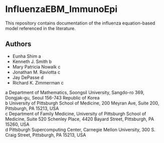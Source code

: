 # InfluenzaEBM_ImmunoEpi
This repository contains documentation of the influenza equation-based model referenced in the literature.

## Authors
* Eunha Shim a
* Kenneth J. Smith b
* Mary Patricia Nowalk c
* Jonathan M. Raviotta c
* Jay DePasse d
* Richard K. Zimmerman c

a Department of Mathematics, Soongsil University, Sangdo-ro 369, Dongjak-gu, Seoul 156-743 Republic of Korea  
b University of Pittsburgh School of Medicine, 200 Meyran Ave, Suite 200, Pittsburgh, PA 15213, USA  
c Department of Family Medicine, University of Pittsburgh School of Medicine, Suite 520 Schenley Place, 4420 Bayard Street, Pittsburgh, PA 15260, USA  
d Pittsburgh Supercomputing Center, Carnegie Mellon University, 300 S. Craig Street, Pittsburgh, PA 15213, USA 
